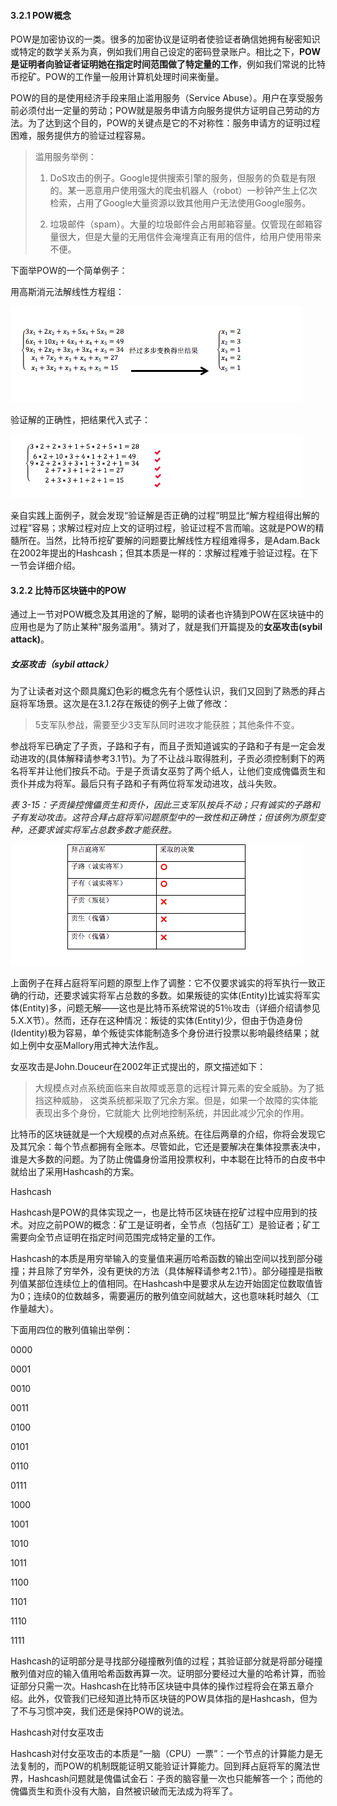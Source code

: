 #### 3.2.1 POW概念

POW是加密协议的一类。很多的加密协议是证明者使验证者确信她拥有秘密知识或特定的数学关系为真，例如我们用自己设定的密码登录账户。相比之下，**POW是证明者向验证者证明她在指定时间范围做了特定量的工作**，例如我们常说的比特币挖矿。POW的工作量一般用计算机处理时间来衡量。

POW的目的是使用经济手段来阻止滥用服务（Service Abuse）。用户在享受服务前必须付出一定量的劳动；POW就是服务申请方向服务提供方证明自己劳动的方法。为了达到这个目的，POW的关键点是它的不对称性：服务申请方的证明过程困难，服务提供方的验证过程容易。

> 滥用服务举例：
>
> 1. DoS攻击的例子。Google提供搜索引擎的服务，但服务的负载是有限的。某一恶意用户使用强大的爬虫机器人（robot）一秒钟产生上亿次检索，占用了Google大量资源以致其他用户无法使用Google服务。
>
> 2. 垃圾邮件（spam）。大量的垃圾邮件会占用邮箱容量。仅管现在邮箱容量很大，但是大量的无用信件会淹埋真正有用的信件，给用户使用带来不便。

下面举POW的一个简单例子：

用高斯消元法解线性方程组：

![](/assets/pow-1.png)

验证解的正确性，把结果代入式子：

![](/assets/pow-2.png)

亲自实践上面例子，就会发现“验证解是否正确的过程”明显比“解方程组得出解的过程”容易；求解过程对应上文的证明过程，验证过程不言而喻。这就是POW的精髓所在。当然，比特币挖矿要解的问题要比解线性方程组难得多，是Adam.Back在2002年提出的Hashcash；但其本质是一样的：求解过程难于验证过程。在下一节会详细介绍。

#### 3.2.2 比特币区块链中的POW

通过上一节对POW概念及其用途的了解，聪明的读者也许猜到POW在区块链中的应用也是为了防止某种"服务滥用"。猜对了，就是我们开篇提及的**女巫攻击\(sybil attack\)**。

##### 女巫攻击（sybil attack）

为了让读者对这个颇具魔幻色彩的概念先有个感性认识，我们又回到了熟悉的拜占庭将军场景。这次是在3.1.2存在叛徒的例子上做了修改：

> 5支军队参战，需要至少3支军队同时进攻才能获胜；其他条件不变。

参战将军已确定了子贡，子路和子有，而且子贡知道诚实的子路和子有是一定会发动进攻的\(具体解释请参考3.1节\)。为了不让战斗取得胜利，子贡必须控制剩下的两名将军并让他们按兵不动。于是子贡请女巫剪了两个纸人，让他们变成傀儡贡生和贡仆并成为将军。最后只有子路和子有两位将军发动进攻，战斗失败。

_表 3-15：子贡操控傀儡贡生和贡仆，因此三支军队按兵不动；只有诚实的子路和子有发动攻击。这符合拜占庭将军问题原型中的一致性和正确性；但该例为原型变种，还要求诚实将军占总数多数才能获胜。_

![](/assets/table-3-15.png)

上面例子在拜占庭将军问题的原型上作了调整：它不仅要求诚实的将军执行一致正确的行动，还要求诚实将军占总数的多数。如果叛徒的实体\(Entity\)比诚实将军实体\(Entity\)多，问题无解——这也是比特币系统常说的51％攻击（详细介绍请参见5.X.X节）。然而，还存在这种情况：叛徒的实体\(Entity\)少，但由于伪造身份\(Identity\)极为容易，单个叛徒实体能制造多个身份进行投票以影响最终结果；就如上例中女巫Mallory用式神大法作乱。

女巫攻击是John.Douceur在2002年正式提出的，原文描述如下：

> 大规模点对点系统面临来自故障或恶意的远程计算元素的安全威胁。为了抵挡这种威胁，    这类系统都采取了冗余方案。但是，如果一个故障的实体能表现出多个身份，它就能大    比例地控制系统，并因此减少冗余的作用。

比特币的区块链就是一个大规模的点对点系统。在往后两章的介绍，你将会发现它及其冗余：每个节点都拥有全账本。尽管如此，它还是要解决在集体投票表决中，谁是大多数的问题。为了防止傀儡身份滥用投票权利，中本聪在比特币的白皮书中就给出了采用Hashcash的方案。

Hashcash

Hashcash是POW的具体实现之一，也是比特币区块链在挖矿过程中应用到的技术。对应之前POW的概念：矿工是证明者，全节点（包括矿工）是验证者；矿工需要向全节点证明在指定时间范围完成特定量的工作。

Hashcash的本质是用穷举输入的变量值来遍历哈希函数的输出空间以找到部分碰撞；并且除了穷举外，没有更快的方法（具体解释请参考2.1节）。部分碰撞是指散列值某部位连续位上的值相同。在Hashcash中是要求从左边开始固定位数取值皆为0；连续0的位数越多，需要遍历的散列值空间就越大，这也意味耗时越久（工作量越大）。

下面用四位的散列值输出举例：

0000

0001

0010

0011

0100

0101

0110

0111

1000

1001

1010

1011

1100

1101

1110

1111

Hashcash的证明部分是寻找部分碰撞散列值的过程；其验证部分就是将部分碰撞散列值对应的输入值用哈希函数再算一次。证明部分要经过大量的哈希计算，而验证部分只需一次。Hashcash在比特币区块链中具体的操作过程将会在第五章介绍。此外，仅管我们已经知道比特币区块链的POW具体指的是Hashcash，但为了不与习惯冲突，我们还是保持POW的说法。

Hashcash对付女巫攻击

Hashcash对付女巫攻击的本质是“一脑（CPU）一票”：一个节点的计算能力是无法复制的，而POW的机制既能证明又能验证计算能力。回到拜占庭将军的魔法世界，Hashcash问题就是傀儡试金石：子贡的脑容量一次也只能解答一个；而他的傀儡贡生和贡仆没有大脑，自然被识破而无法成为将军了。

